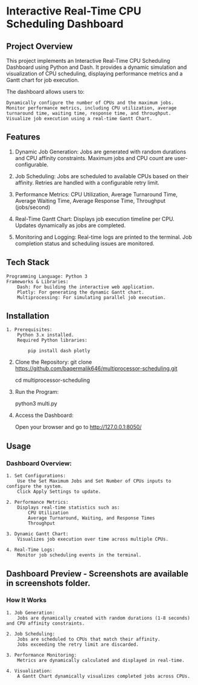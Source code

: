 

# Interactive Real-Time CPU Scheduling Dashboard

## Project Overview

This project implements an Interactive Real-Time CPU Scheduling Dashboard using Python and Dash. It provides a dynamic simulation and visualization of CPU scheduling, displaying performance metrics and a Gantt chart for job execution.

The dashboard allows users to:

    Dynamically configure the number of CPUs and the maximum jobs.
    Monitor performance metrics, including CPU utilization, average turnaround time, waiting time, response time, and throughput.
    Visualize job execution using a real-time Gantt Chart.

## Features

   1. Dynamic Job Generation:
        Jobs are generated with random durations and CPU affinity constraints.
        Maximum jobs and CPU count are user-configurable.

   2. Job Scheduling:
        Jobs are scheduled to available CPUs based on their affinity.
        Retries are handled with a configurable retry limit.

   3. Performance Metrics:
        CPU Utilization,
        Average Turnaround Time,
        Average Waiting Time,
        Average Response Time,
        Throughput (jobs/second)

   4. Real-Time Gantt Chart:
        Displays job execution timeline per CPU.
        Updates dynamically as jobs are completed.

   5. Monitoring and Logging:
        Real-time logs are printed to the terminal.
        Job completion status and scheduling issues are monitored.


## Tech Stack

    Programming Language: Python 3
    Frameworks & Libraries:
        Dash: For building the interactive web application.
        Plotly: For generating the dynamic Gantt chart.
        Multiprocessing: For simulating parallel job execution.


## Installation

    1. Prerequisites:
        Python 3.x installed.
        Required Python libraries:

            pip install dash plotly

   2. Clone the Repository:
        git clone https://github.com/baqermalik646/multiprocessor-scheduling.git

        cd multiprocessor-scheduling

   3. Run the Program:

        python3 multi.py

   4. Access the Dashboard:

        Open your browser and go to http://127.0.0.1:8050/


## Usage
### Dashboard Overview:

    1. Set Configurations:
        Use the Set Maximum Jobs and Set Number of CPUs inputs to configure the system.
        Click Apply Settings to update.

    2. Performance Metrics:
        Displays real-time statistics such as:
            CPU Utilization
            Average Turnaround, Waiting, and Response Times
            Throughput

    3. Dynamic Gantt Chart:
        Visualizes job execution over time across multiple CPUs.

    4. Real-Time Logs:
        Monitor job scheduling events in the terminal.

        
## Dashboard Preview - Screenshots are available in screenshots folder.

### How It Works

    1. Job Generation:
        Jobs are dynamically created with random durations (1-8 seconds) and CPU affinity constraints.

    2. Job Scheduling:
        Jobs are scheduled to CPUs that match their affinity.
        Jobs exceeding the retry limit are discarded.

    3. Performance Monitoring:
        Metrics are dynamically calculated and displayed in real-time.

    4. Visualization:
        A Gantt Chart dynamically visualizes completed jobs across CPUs.

